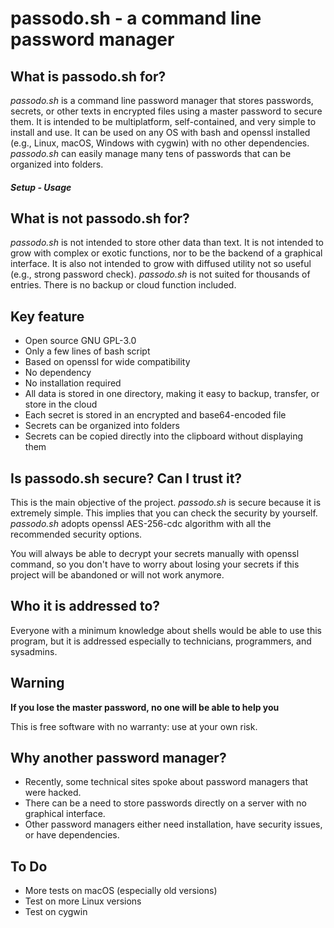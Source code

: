 # passodo.sh - a command line password manager
## What is passodo.sh for?
*passodo.sh* is a command line password manager that stores passwords, secrets, or other texts in encrypted files using a master password to secure them. It is intended to be multiplatform, self-contained, and very simple to install and use. It can be used on any OS with bash and openssl installed (e.g., Linux, macOS, Windows with cygwin) with no other dependencies. *passodo.sh* can easily manage many tens of passwords that can be organized into folders.

##### Setup - Usage 

## What is not passodo.sh for?
*passodo.sh* is not intended to store other data than text. It is not intended to grow with complex or exotic functions, nor to be the backend of a graphical interface. It is also not intended to grow with diffused utility not so useful (e.g., strong password check). *passodo.sh* is not suited for thousands of entries. There is no backup or cloud function included.

## Key feature
- Open source GNU GPL-3.0
- Only a few lines of bash script
- Based on openssl for wide compatibility
- No dependency
- No installation required
- All data is stored in one directory, making it easy to backup, transfer, or store in the cloud
- Each secret is stored in an encrypted and base64-encoded file
- Secrets can be organized into folders
- Secrets can be copied directly into the clipboard without displaying them


## Is passodo.sh secure? Can I trust it?
This is the main objective of the project. *passodo.sh* is secure because it is extremely simple.
This implies that you can check the security by yourself. *passodo.sh* adopts openssl AES-256-cdc algorithm 
with all the recommended security options. 

You will always be able to decrypt your secrets manually with openssl command, so you don't have to worry about
losing your secrets if this project will be abandoned or will not work anymore.

## Who it is addressed to?
Everyone with a minimum knowledge about shells would be able to use this program, 
but it is addressed especially to technicians, programmers, and sysadmins.

## Warning
**If you lose the master password, no one will be able to help you**

This is free software with no warranty: use at your own risk.

## Why another password manager?
- Recently, some technical sites spoke about password managers that were hacked.
- There can be a need to store passwords directly on a server with no graphical interface.
- Other password managers either need installation, have security issues, or have dependencies.

## To Do
- More tests on macOS (especially old versions)
- Test on more Linux versions
- Test on cygwin

